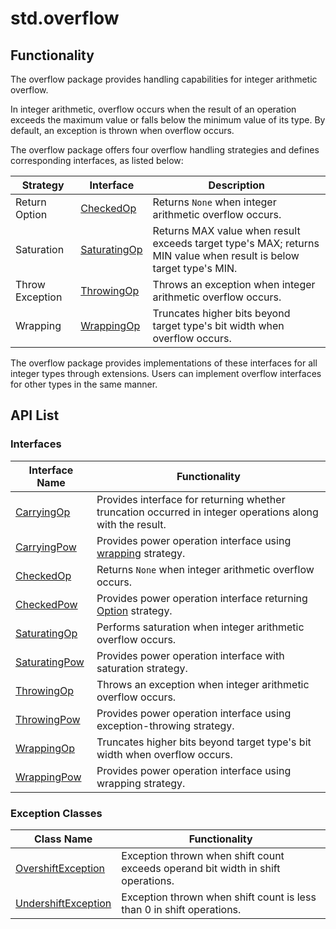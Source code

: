# std.overflow

## Functionality

The overflow package provides handling capabilities for integer arithmetic overflow.

In integer arithmetic, overflow occurs when the result of an operation exceeds the maximum value or falls below the minimum value of its type. By default, an exception is thrown when overflow occurs.

The overflow package offers four overflow handling strategies and defines corresponding interfaces, as listed below:

| Strategy               | Interface                          | Description                                           |
| ---------------------- | --------------------------------- | ---------------------------------------------------- |
| Return Option         | [CheckedOp](./overflow_package_api/overflow_package_interfaces.md#interface-checkedopt)    | Returns `None` when integer arithmetic overflow occurs. |
| Saturation            | [SaturatingOp](./overflow_package_api/overflow_package_interfaces.md#interface-saturatingopt) | Returns MAX value when result exceeds target type's MAX; returns MIN value when result is below target type's MIN. |
| Throw Exception       | [ThrowingOp](./overflow_package_api/overflow_package_interfaces.md#interface-throwingopt)   | Throws an exception when integer arithmetic overflow occurs. |
| Wrapping              | [WrappingOp](./overflow_package_api/overflow_package_interfaces.md#interface-wrappingopt)   | Truncates higher bits beyond target type's bit width when overflow occurs. |

The overflow package provides implementations of these interfaces for all integer types through extensions. Users can implement overflow interfaces for other types in the same manner.

## API List

### Interfaces

| Interface Name | Functionality |
| -------------- | ------------- |
| [CarryingOp](./overflow_package_api/overflow_package_interfaces.md#interface-carryingopt) | Provides interface for returning whether truncation occurred in integer operations along with the result. |
| [CarryingPow](./overflow_package_api/overflow_package_interfaces.md#interface-carryingpow) | Provides power operation interface using [wrapping](./overflow_package_api//overflow_package_interfaces.md#interface-wrappingopt) strategy. |
| [CheckedOp](./overflow_package_api/overflow_package_interfaces.md#interface-checkedopt) | Returns `None` when integer arithmetic overflow occurs. |
| [CheckedPow](./overflow_package_api/overflow_package_interfaces.md#interface-checkedpow) | Provides power operation interface returning [Option](../core/core_package_api/core_package_enums.md#enum-optiont) strategy. |
| [SaturatingOp](./overflow_package_api/overflow_package_interfaces.md#interface-saturatingopt) | Performs saturation when integer arithmetic overflow occurs. |
| [SaturatingPow](./overflow_package_api/overflow_package_interfaces.md#interface-saturatingpow) | Provides power operation interface with saturation strategy. |
| [ThrowingOp](./overflow_package_api/overflow_package_interfaces.md#interface-throwingopt) | Throws an exception when integer arithmetic overflow occurs. |
| [ThrowingPow](./overflow_package_api/overflow_package_interfaces.md#interface-throwingpow) | Provides power operation interface using exception-throwing strategy. |
| [WrappingOp](./overflow_package_api/overflow_package_interfaces.md#interface-wrappingopt) | Truncates higher bits beyond target type's bit width when overflow occurs. |
| [WrappingPow](./overflow_package_api/overflow_package_interfaces.md#interface-wrappingpow) | Provides power operation interface using wrapping strategy. |

### Exception Classes

| Class Name | Functionality |
| --------- | ------------ |
| [OvershiftException](./overflow_package_api/overflow_package_exceptions.md#class-overshiftexception) | Exception thrown when shift count exceeds operand bit width in shift operations. |
| [UndershiftException](./overflow_package_api/overflow_package_exceptions.md#class-undershiftexception) | Exception thrown when shift count is less than 0 in shift operations. |